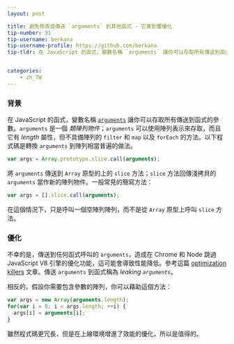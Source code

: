 ```yaml
---
layout: post

title: 避免修改或傳送 `arguments` 到其他函式 - 它會影響優化
tip-number: 31
tip-username: berkana
tip-username-profile: https://github.com/berkana
tip-tldr: 在 JavaScript 的函式，變數名稱 `arguments` 讓你可以存取所有傳送到函式的參數。`arguments` 是一個 *類陣列物件*；`arguments` 可以使用陣列表示來存取，而且它有 *length* 屬性，但不具備陣列的 `filter` 和 `map` 以及 `forEach` 的方法。以下程式碼是轉換 `arguments` 到陣列相當普遍的做法。


categories:
    - zh_TW
---
```


### 背景

在 JavaScript 的函式，變數名稱 [`arguments`](https://developer.mozilla.org/en-US/docs/Web/JavaScript/Reference/Functions/arguments) 讓你可以存取所有傳送到函式的參數。`arguments` 是一個 *類陣列物件*；`arguments` 可以使用陣列表示來存取，而且它有 *length* 屬性，但不具備陣列的 `filter` 和 `map` 以及 `forEach` 的方法。以下程式碼是轉換 `arguments` 到陣列相當普遍的做法。

```js
var args = Array.prototype.slice.call(arguments);
```
將 `arguments` 傳送到 `Array` 原型的上的 `slice` 方法；`slice` 方法回傳淺拷貝的 `arguments` 當作新的陣列物件。一般常見的簡寫方法：

```js
var args = [].slice.call(arguments);
```
在這個情況下，只是呼叫一個空陣列陣列，而不是從 `Array` 原型上呼叫 `slice` 方法。

### 優化

不幸的是，傳送到任何函式呼叫的 `arguments`，造成在 Chrome 和 Node 跳過 JavaScript V8 引擎的優化功能，這可能會導致性能降低。參考這篇 [optimization killers](https://github.com/petkaantonov/bluebird/wiki/Optimization-killers) 文章。傳送 `arguments` 到函式稱為 *leaking `arguments`*。

相反的，假設你需要包含參數的陣列，你可以藉助這個方法：

```js
var args = new Array(arguments.length);
for(var i = 0; i < args.length; ++i) {
  args[i] = arguments[i];
}
```

雖然程式碼更冗長，但是在上線環境增進了效能的優化，所以是值得的。
